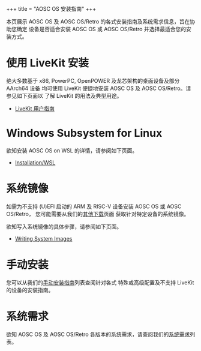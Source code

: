 +++
title = "AOSC OS 安装指南"
+++

本页展示 AOSC OS 及 AOSC OS/Retro 的各式安装指南及系统需求信息，旨在协助您确定
设备是否适合安装 AOSC OS 或 AOSC OS/Retro 并选择最适合您的安装方式。

使用 LiveKit 安装
=================

绝大多数基于 x86, PowerPC, OpenPOWER 及龙芯架构的桌面设备及部分 AArch64 设备
均可使用 LiveKit 便捷地安装 AOSC OS 及 AOSC OS/Retro。请参见如下页面以
了解 LiveKit 的用法及典型用途。

- [LiveKit 用户指南](@/aosc-os/installation/livekit.zh.md)

Windows Subsystem for Linux
===========================

欲知安装 AOSC OS on WSL 的详情，请参阅如下页面。

- [Installation/WSL](@/aosc-os/installation/wsl.zh.md)

系统镜像
========

如需为不支持 (U)EFI 启动的 ARM 及 RISC-V 设备安装 AOSC OS 或 AOSC OS/Retro，
您可能需要从我们的[其他下载](https://aosc.io/zh-cn/downloads/alternative/)页面
获取针对特定设备的系统镜像。

欲知写入系统镜像的具体步骤，请参阅如下页面。

- [Writing System Images](@/aosc-os/installation/rawimgs.zh.md)

手动安装
========

您可以从我们的[手动安装指南](/zh/aosc-os/installation/manual/)列表查阅针对各式
特殊或高级配置及不支持 LiveKit 的设备的安装指南。

系统需求
========

欲知 AOSC OS 及 AOSC OS/Retro 各版本的系统需求，请查阅我们的[系统需求](/zh/aosc-os/installation/sysreq/)列表。
